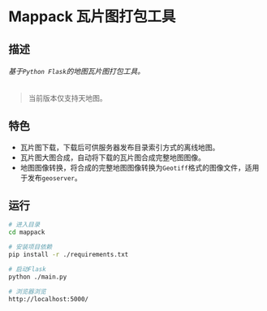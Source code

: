 # Mappack 瓦片图打包工具

## 描述

###### 基于`Python Flask`的地图瓦片图打包工具。

> 当前版本仅支持天地图。



## 特色

- 瓦片图下载，下载后可供服务器发布目录索引方式的离线地图。
- 瓦片图大图合成，自动将下载的瓦片图合成完整地图图像。
- 地图图像转换，将合成的完整地图图像转换为`Geotiff`格式的图像文件，适用于发布`geoserver`。



## 运行

```bash
# 进入目录
cd mappack

# 安装项目依赖
pip install -r ./requirements.txt

# 启动Flask
python ./main.py

# 浏览器浏览
http://localhost:5000/
```

